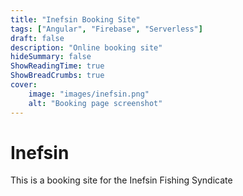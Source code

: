 ```yaml
---
title: "Inefsin Booking Site"
tags: ["Angular", "Firebase", "Serverless"]
draft: false
description: "Online booking site"
hideSummary: false
ShowReadingTime: true
ShowBreadCrumbs: true
cover:
    image: "images/inefsin.png"
    alt: "Booking page screenshot"
---
```


# Inefsin

This is a booking site for the Inefsin Fishing Syndicate